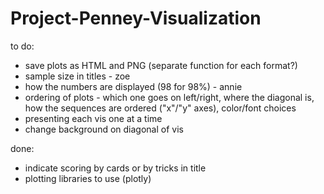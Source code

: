# Project-Penney-Visualization

to do:
* save plots as HTML and PNG (separate function for each format?)
* sample size in titles - zoe
* how the numbers are displayed (98 for 98%) - annie
* ordering of plots - which one goes on left/right, where the diagonal is, how the sequences are ordered ("x"/"y" axes), color/font choices
* presenting each vis one at a time
* change background on diagonal of vis
  
done:
* indicate scoring by cards or by tricks in title
* plotting libraries to use (plotly)
